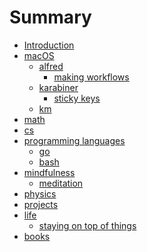 # Summary

* [Introduction][1]
* [macOS][2]
	* [alfred][3]
		* [making workflows][4]
	* [karabiner][5]
		* [sticky keys][6]
	* [km][7]
* [math][8]
* [cs][9]
* [programming languages][10]
	* [go][11]
	* [bash][12]
* [mindfulness][13]
	* [meditation][14]
* [physics][15]
* [projects][16]
* [life][17]
	* [staying on top of things][18]
* [books][19]

[1]:	readme.md
[2]:	./macOS/macOS.md
[3]:	./macOS/alfred/Alfred.md
[4]:	./macOS/alfred/making-workflows.md
[5]:	./macOS/karabiner/Karabiner.md
[6]:	./macOS/karabiner/sticky-keys.md
[7]:	./macOS/km/km.md
[8]:	./math/Math.md
[9]:	./cs/cs.md
[10]:	./programming-languages/programming-languages.md
[11]:	./programming-languages/Go.md
[12]:	./programming-languages/Bash.md
[13]:	./mindfulness/Mindfulness.md
[14]:	./mindfulness/Meditation.md
[15]:	physics/Physics.md
[16]:	./projects/Projects.md
[17]:	./life/Life.md
[18]:	./life/Staying-on-top-of-things.md
[19]:	./books/Books.md